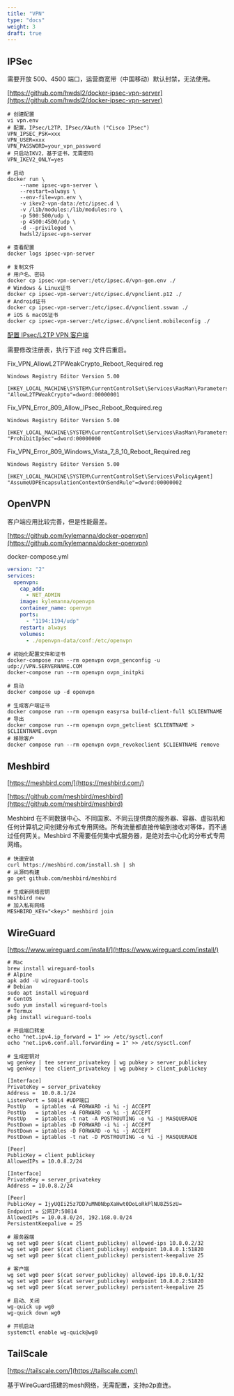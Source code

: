 ```yaml
---
title: "VPN"
type: "docs"
weight: 3
draft: true
---
```


## IPSec

需要开放 500、4500 端口，运营商宽带（中国移动）默认封禁，无法使用。

[https://github.com/hwdsl2/docker-ipsec-vpn-server](https://github.com/hwdsl2/docker-ipsec-vpn-server)

```shell
# 创建配置
vi vpn.env
# 配置，IPsec/L2TP、IPsec/XAuth ("Cisco IPsec")
VPN_IPSEC_PSK=xxx
VPN_USER=xxx
VPN_PASSWORD=your_vpn_password
# 只启动IKV2，基于证书，无需密码
VPN_IKEV2_ONLY=yes
```

```shell
# 启动
docker run \
    --name ipsec-vpn-server \
    --restart=always \
    --env-file=vpn.env \
    -v ikev2-vpn-data:/etc/ipsec.d \
    -v /lib/modules:/lib/modules:ro \
    -p 500:500/udp \
    -p 4500:4500/udp \
    -d --privileged \
    hwdsl2/ipsec-vpn-server

# 查看配置
docker logs ipsec-vpn-server

# 复制文件
# 用户名、密码
docker cp ipsec-vpn-server:/etc/ipsec.d/vpn-gen.env ./
# Windows & Linux证书
docker cp ipsec-vpn-server:/etc/ipsec.d/vpnclient.p12 ./
# Android证书
docker cp ipsec-vpn-server:/etc/ipsec.d/vpnclient.sswan ./
# iOS & macOS证书
docker cp ipsec-vpn-server:/etc/ipsec.d/vpnclient.mobileconfig ./
```

[配置 IPsec/L2TP VPN 客户端](https://github.com/hwdsl2/setup-ipsec-vpn/blob/master/docs/clients-zh.md)

需要修改注册表，执行下述 reg 文件后重启。

Fix_VPN_AllowL2TPWeakCrypto_Reboot_Required.reg

```text
Windows Registry Editor Version 5.00

[HKEY_LOCAL_MACHINE\SYSTEM\CurrentControlSet\Services\RasMan\Parameters]
"AllowL2TPWeakCrypto"=dword:00000001

```

Fix_VPN_Error_809_Allow_IPsec_Reboot_Required.reg

```text
Windows Registry Editor Version 5.00

[HKEY_LOCAL_MACHINE\SYSTEM\CurrentControlSet\Services\RasMan\Parameters]
"ProhibitIpSec"=dword:00000000

```

Fix_VPN_Error_809_Windows_Vista_7_8_10_Reboot_Required.reg

```text
Windows Registry Editor Version 5.00

[HKEY_LOCAL_MACHINE\SYSTEM\CurrentControlSet\Services\PolicyAgent]
"AssumeUDPEncapsulationContextOnSendRule"=dword:00000002

```

## OpenVPN

客户端应用比较完善，但是性能最差。

[https://github.com/kylemanna/docker-openvpn](https://github.com/kylemanna/docker-openvpn)

docker-compose.yml

```yaml
version: "2"
services:
  openvpn:
    cap_add:
      - NET_ADMIN
    image: kylemanna/openvpn
    container_name: openvpn
    ports:
      - "1194:1194/udp"
    restart: always
    volumes:
      - ./openvpn-data/conf:/etc/openvpn
```

```shell
# 初始化配置文件和证书
docker-compose run --rm openvpn ovpn_genconfig -u udp://VPN.SERVERNAME.COM
docker-compose run --rm openvpn ovpn_initpki

# 启动
docker compose up -d openvpn

# 生成客户端证书
docker compose run --rm openvpn easyrsa build-client-full $CLIENTNAME
# 导出
docker compose run --rm openvpn ovpn_getclient $CLIENTNAME > $CLIENTNAME.ovpn
# 移除客户
docker compose run --rm openvpn ovpn_revokeclient $CLIENTNAME remove
```

## Meshbird

[https://meshbird.com/](https://meshbird.com/)

[https://github.com/meshbird/meshbird](https://github.com/meshbird/meshbird)

Meshbird 在不同数据中心、不同国家、不同云提供商的服务器、容器、虚拟机和任何计算机之间创建分布式专用网络。所有流量都直接传输到接收对等体，而不通过任何网关。Meshbird 不需要任何集中式服务器，是绝对去中心化的分布式专用网络。

```shell
# 快速安装
curl https://meshbird.com/install.sh | sh
# 从源码构建
go get github.com/meshbird/meshbird

# 生成新网络密钥
meshbird new
# 加入私有网络
MESHBIRD_KEY="<key>" meshbird join
```

## WireGuard

[https://www.wireguard.com/install/](https://www.wireguard.com/install/)

```shell
# Mac
brew install wireguard-tools
# Alpine
apk add -U wireguard-tools
# Debian
sudo apt install wireguard
# CentOS
sudo yum install wireguard-tools
# Termux
pkg install wireguard-tools

# 开启端口转发
echo "net.ipv4.ip_forward = 1" >> /etc/sysctl.conf
echo "net.ipv6.conf.all.forwarding = 1" >> /etc/sysctl.conf

# 生成密钥对
wg genkey | tee server_privatekey | wg pubkey > server_publickey
wg genkey | tee client_privatekey | wg pubkey > client_publickey
```

```text
[Interface]
PrivateKey = server_privatekey
Address =  10.0.8.1/24
ListenPort = 50814 #UDP端口
PostUp   = iptables -A FORWARD -i %i -j ACCEPT
PostUp   = iptables -A FORWARD -o %i -j ACCEPT
PostUp   = iptables -t nat -A POSTROUTING -o %i -j MASQUERADE
PostDown = iptables -D FORWARD -i %i -j ACCEPT
PostDown = iptables -D FORWARD -o %i -j ACCEPT
PostDown = iptables -t nat -D POSTROUTING -o %i -j MASQUERADE

[Peer]
PublicKey = client_publickey
AllowedIPs = 10.0.8.2/24
```

```text
[Interface]
PrivateKey = server_privatekey
Address = 10.0.8.2/24

[Peer]
PublicKey = IjyUQIi25z7DD7uMN0NbpXaHwt0DoLoRkPlNU8Z5SzU=
Endpoint = 公网IP:50814
AllowedIPs = 10.0.8.0/24, 192.168.0.0/24
PersistentKeepalive = 25
```

```shell
# 服务器端
wg set wg0 peer $(cat client_publickey) allowed-ips 10.8.0.2/32
wg set wg0 peer $(cat client_publickey) endpoint 10.8.0.1:51820
wg set wg0 peer $(cat client_publickey) persistent-keepalive 25

# 客户端
wg set wg0 peer $(cat server_publickey) allowed-ips 10.8.0.1/32
wg set wg0 peer $(cat server_publickey) endpoint 10.8.0.2:51820
wg set wg0 peer $(cat server_publickey) persistent-keepalive 25
```

```shell
# 启动、关闭
wg-quick up wg0
wg-quick down wg0

# 开机启动
systemctl enable wg-quick@wg0
```

## TailScale

[https://tailscale.com/](https://tailscale.com/)

基于WireGuard搭建的mesh网络，无需配置，支持p2p直连。

